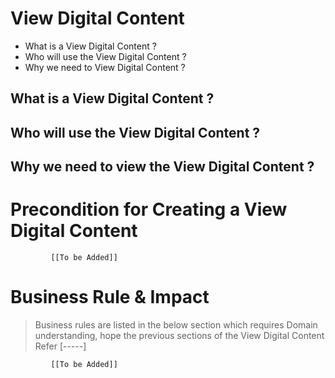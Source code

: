 # View Digital Content

* What is a View Digital Content ?
* Who will use the View Digital Content ?
* Why we need to View Digital Content ? 

## What is a View Digital Content ?
## Who will use the View Digital Content ?
## Why we need to view the View Digital Content ? 

# Precondition for Creating a View Digital Content



             [[To be Added]]
 




# Business Rule & Impact 

> Business rules are listed in the below section which requires Domain understanding, hope the previous sections of the View Digital Content Refer [-----]


             [[To be Added]]
 


